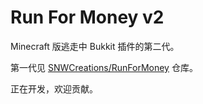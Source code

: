 # Run For Money v2

Minecraft 版逃走中 Bukkit 插件的第二代。

第一代见 [SNWCreations/RunForMoney](https://github.com/SNWCreations/RunForMoney) 仓库。

正在开发，欢迎贡献。
